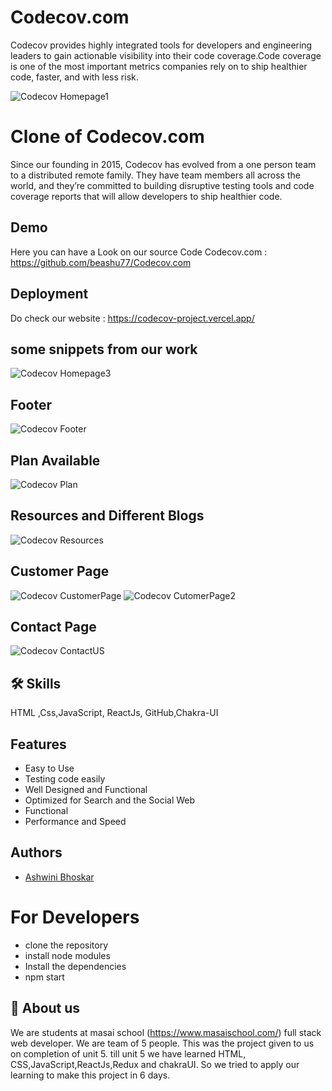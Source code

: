 # Codecov.com
Codecov provides highly integrated tools for developers and engineering leaders to gain actionable visibility into their code coverage.Code coverage is one of the most important metrics companies rely on to ship healthier code, faster, and with less risk.


![Codecov Homepage1](https://user-images.githubusercontent.com/101581634/188457106-16d149aa-f213-4013-b758-0926393122a4.PNG)



# Clone of Codecov.com
Since our founding in 2015, Codecov has evolved from a one person team to a distributed remote family. They have team members all across the world, and they’re committed to building disruptive testing tools and code coverage reports that will allow developers to ship healthier code.
## Demo

Here you can have a Look on our source Code Codecov.com :
https://github.com/beashu77/Codecov.com

## Deployment
Do check our website : https://codecov-project.vercel.app/


## some snippets from our work

<!-- ![Codecov Homepage2](https://user-images.githubusercontent.com/101581634/188459015-fd59230b-438e-4311-8d73-377fbd2a2475.PNG) -->

![Codecov Homepage3](https://user-images.githubusercontent.com/101581634/188459021-bbe6df21-0941-4100-a8e7-b4eb60431ee1.PNG)

## Footer
![Codecov Footer](https://user-images.githubusercontent.com/101581634/188459043-73ad9b8f-2e55-436d-887c-7abc8c07d788.PNG)

## Plan Available
![Codecov Plan](https://user-images.githubusercontent.com/101581634/188459029-647b9f48-2d25-40db-8fdd-6640f28c4bbd.PNG)

## Resources and Different Blogs
![Codecov Resources](https://user-images.githubusercontent.com/101581634/188459032-938a0ddc-0836-4c54-acec-f0daddf7fe6f.PNG)


## Customer Page
![Codecov CustomerPage](https://user-images.githubusercontent.com/101581634/188459037-e7fb6b5e-0533-45a1-900c-9d8afade1d54.PNG)
![Codecov CutomerPage2](https://user-images.githubusercontent.com/101581634/188459042-703a25b5-ded8-49f1-8ab4-4e7917a31680.PNG)

## Contact Page
![Codecov ContactUS](https://user-images.githubusercontent.com/101581634/188459035-04d905cb-6ced-418f-b789-52d3d2d48ff7.PNG)
<Contact Page>

## 🛠 Skills
HTML ,Css,JavaScript, ReactJs, GitHub,Chakra-UI


## Features

- Easy to Use
- Testing code easily
- Well Designed and Functional
- Optimized for Search and the Social Web
- Functional
- Performance and Speed



## Authors
- [Ashwini Bhoskar](https://github.com/beashu77)

# For Developers
 - clone the repository 
 - install node modules
 - Install the dependencies 
 - npm start

## 🚀 About us 
We are students at masai school (https://www.masaischool.com/) full stack web developer. We are team of 5 people. This was the project given to us on completion of unit 5. till unit 5 we have learned HTML, CSS,JavaScript,ReactJs,Redux and chakraUI. So we tried to apply our learning to make this project in 6 days.  
